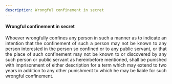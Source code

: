 ```yaml
---
description: Wrongful confinement in secret
---
```


#### Wrongful confinement in secret
<div style="text-align: justify">

Whoever wrongfully confines any person in such a manner as to indicate an intention that the confinement of such a person may not be known to any person interested in the person so confined or to any public servant, or that the place of such confinement may not be known to or discovered by any such person or public servant as hereinbefore mentioned, shall be punished with imprisonment of either description for a term which may extend to two years in addition to any other punishment to which he may be liable for such wrongful confinement.

</div>
